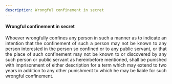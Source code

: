 ```yaml
---
description: Wrongful confinement in secret
---
```


#### Wrongful confinement in secret
<div style="text-align: justify">

Whoever wrongfully confines any person in such a manner as to indicate an intention that the confinement of such a person may not be known to any person interested in the person so confined or to any public servant, or that the place of such confinement may not be known to or discovered by any such person or public servant as hereinbefore mentioned, shall be punished with imprisonment of either description for a term which may extend to two years in addition to any other punishment to which he may be liable for such wrongful confinement.

</div>
